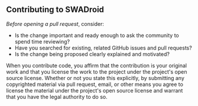 ## Contributing to SWADroid

*Before opening a pull request*, consider:

- Is the change important and ready enough to ask the community to spend time reviewing?
- Have you searched for existing, related GitHub issues and pull requests?
- Is the change being proposed clearly explained and motivated?

When you contribute code, you affirm that the contribution is your original work and that you 
license the work to the project under the project's open source license. Whether or not you 
state this explicitly, by submitting any copyrighted material via pull request, email, or 
other means you agree to license the material under the project's open source license and 
warrant that you have the legal authority to do so.
